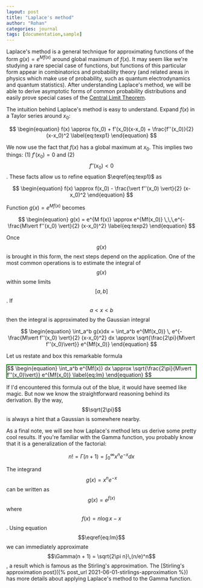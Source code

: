 ```yaml
---
layout: post
title: "Laplace's method"
author: "Rohan"
categories: journal
tags: [documentation,sample]
---
```


<style>
.boxed { border: 2px solid green;}
</style>

Laplace's method is a general technique for approximating functions of the form $g(x) = e^{M f(x)}$ around
global maximum of $f(x)$. It may seem like we're studying a rare special case of functions, but functions of
this particular form appear in combinatorics and probability theory (and related areas in physics which make use
of probability, such as quantum electrodynamics and quantum statistics). After understanding Laplace's method, we
will be able to derive asymptotic forms of common probability distributions and easily prove special cases of the
[Central Limit Theorem](https://en.wikipedia.org/wiki/Binomial_distribution#Normal_approximation).

The intuition behind Laplace's method is easy to understand. Expand $f(x)$ in a Taylor series around $x_0$:

$$
\begin{equation}
f(x) \approx f(x_0) + f'(x_0)(x-x_0) + \frac{f''(x_0)}{2} (x-x_0)^2
\label{eq:texp1}
\end{equation}
$$

We now use the fact that $f(x)$ has a global maximum at $x_0$. This implies two things: (1) $f'(x_0) = 0$ and (2)
$$f''(x_0) < 0$$. These facts allow us to refine equation $\eqref{eq:texp1}$ as

$$
\begin{equation}
f(x) \approx f(x_0) - \frac{\vert f''(x_0) \vert}{2} (x-x_0)^2
\end{equation}
$$

Function $g(x) = e^{Mf(x)}$ becomes

$$
\begin{equation}
g(x) = e^{M f(x)} \approx e^{Mf(x_0)} \,\,\,e^{-\frac{M\vert f''(x_0) \vert}{2} (x-x_0)^2}
\label{eq:texp2}
\end{equation}
$$

Once $$g(x)$$ is brought in this form, the next steps depend on the application. One of the most common operations is
to estimate the integral of $$g(x)$$ within some limits $$[a, b]$$. If $$a < x < b$$ then the integral is
approximated by the Gaussian integral

$$
\begin{equation}
\int_a^b g(x)dx = \int_a^b e^{Mf(x_0)} \, e^{-\frac{M\vert f''(x_0) \vert}{2} (x-x_0)^2} dx
\approx \sqrt{\frac{2\pi}{M\vert f''(x_0)\vert}} e^{Mf(x_0)}
\end{equation}
$$

Let us restate and box this remarkable formula

<div class="boxed">
$$
\begin{equation}
\int_a^b e^{Mf(x)} dx \approx \sqrt{\frac{2\pi}{M\vert f''(x_0)\vert}} e^{Mf(x_0)}
\label{eq:lm}
\end{equation}
$$
</div>

If I'd encountered this formula out of the blue, it would have seemed like magic. But now we know the straightforward
reasoning behind its derivation. By the way, $$\sqrt{2\pi}$$ is always a hint that a Gaussian is somewhere nearby.

As a final note, we will see how Laplace's method lets us derive some pretty cool results. If you're familiar with
the Gamma function, you probably know that it is a generalization of the factorial:

$$
\begin{equation}
n! = \Gamma(n + 1) = \int_0^\infty x^n e^{-x} dx
\end{equation}
$$

The integrand $$g(x) = x^n e^{-x}$$ can be written as $$g(x) = e^{f(x)}$$ where $$f(x) = n\log x - x$$. Using
equation $$\eqref{eq:lm}$$ we can immediately approximate $$\Gamma(n + 1) = \sqrt{2\pi n}\,(n/e)^n$$, a result which is
famous as the Stirling's approximation. The
[Stirling's approximation post]({% post_url 2021-06-01-stirlings-approximation %}) has more details about applying
Laplace's method to the Gamma function.
